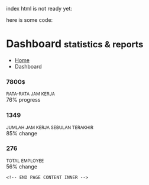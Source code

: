 index html is not ready yet:

here is some code:
<div class="page-content-wrapper">
  <div class="page-content">
    <!-- BEGIN PAGE HEAD -->
    <div class="page-head">
      <!-- BEGIN PAGE TITLE -->
      <div class="page-title">
        <h1>Dashboard <small>statistics & reports</small></h1>
      </div>
      <!-- END PAGE TITLE -->
    </div>
    <!-- END PAGE HEAD -->
    <!-- BEGIN PAGE BREADCRUMB -->
    <ul class="page-breadcrumb breadcrumb hide">
      <li>
        <a href="javascript:;">Home</a><i class="fa fa-circle"></i>
      </li>
      <li class="active">
         Dashboard
      </li>
    </ul>
    <!-- END PAGE BREADCRUMB -->
    <!-- BEGIN PAGE CONTENT INNER -->
    <div class="row margin-top-10">
      <div class="col-lg-3 col-md-3 col-sm-6 col-xs-12">
        <div class="dashboard-stat2">
          <div class="display">
            <div class="number">
              <h3 class="font-green-sharp">7800<small class="font-green-sharp">$</small></h3>
              <small>RATA-RATA JAM KERJA</small>
            </div>
            <div class="icon">
              <i class="icon-pie-chart"></i>
            </div>
          </div>
          <div class="progress-info">
            <div class="progress">
              <span style="width: 76%;" class="progress-bar progress-bar-success green-sharp">
              <span class="sr-only">76% progress</span>
              </span>
            </div>
          </div>
        </div>
      </div>
      <div class="col-lg-3 col-md-3 col-sm-6 col-xs-12">
        <div class="dashboard-stat2">
          <div class="display">
            <div class="number">
              <h3 class="font-red-haze">1349</h3>
              <small>JUMLAH JAM KERJA SEBULAN TERAKHIR</small>
            </div>
            <div class="icon">
              <i class="icon-like"></i>
            </div>
          </div>
          <div class="progress-info">
            <div class="progress">
              <span style="width: 85%;" class="progress-bar progress-bar-success red-haze">
              <span class="sr-only">85% change</span>
              </span>
            </div>
          </div>
        </div>
      </div>
      <div class="col-lg-3 col-md-3 col-sm-6 col-xs-12">
        <div class="dashboard-stat2">
          <div class="display">
            <div class="number">
              <h3 class="font-purple-soft">276</h3>
              <small>TOTAL EMPLOYEE</small>
            </div>
            <div class="icon">
              <i class="icon-user"></i>
            </div>
          </div>
          <div class="progress-info">
            <div class="progress">
              <span style="width: 57%;" class="progress-bar progress-bar-success purple-soft">
              <span class="sr-only">56% change</span>
              </span>
            </div>
          </div>
        </div>
      </div>
    </div>

    <!-- END PAGE CONTENT INNER -->
  </div>
</div>
